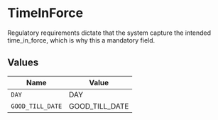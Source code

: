 # TimeInForce

Regulatory requirements dictate that the system capture the intended time_in_force, which is why this a mandatory field.


## Values

| Name             | Value            |
| ---------------- | ---------------- |
| `DAY`            | DAY              |
| `GOOD_TILL_DATE` | GOOD_TILL_DATE   |